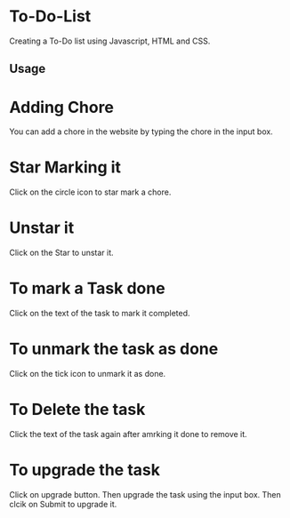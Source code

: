 # To-Do-List
Creating a To-Do list using Javascript, HTML and CSS.

## Usage

# Adding Chore
You can add a chore in the website by typing the chore in the input box.

# Star Marking it
Click on the circle icon to star mark a chore.

# Unstar it
Click on the Star to unstar it.

# To mark a Task done
Click on the text of the task to mark it completed.

# To unmark the task as done
Click on the tick icon to unmark it as done.

# To Delete the task 
Click the text of the task again after amrking it done to remove it.

# To upgrade the task
Click on upgrade button.
Then upgrade the task using the input box. 
Then clcik on Submit to upgrade it.
